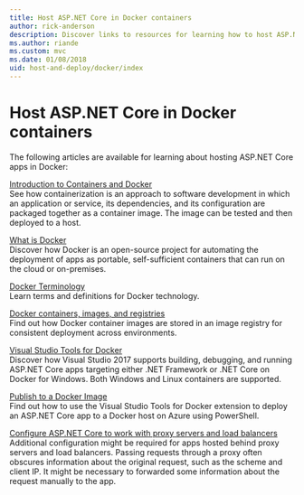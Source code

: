 ```yaml
---
title: Host ASP.NET Core in Docker containers
author: rick-anderson
description: Discover links to resources for learning how to host ASP.NET Core apps in Docker containers.
ms.author: riande
ms.custom: mvc
ms.date: 01/08/2018
uid: host-and-deploy/docker/index
---
```

# Host ASP.NET Core in Docker containers

The following articles are available for learning about hosting ASP.NET Core apps in Docker:

[Introduction to Containers and Docker](/dotnet/standard/microservices-architecture/container-docker-introduction/index)  
See how containerization is an approach to software development in which an application or service, its dependencies, and its configuration are packaged together as a container image. The image can be tested and then deployed to a host.

[What is Docker](/dotnet/standard/microservices-architecture/container-docker-introduction/docker-defined)  
Discover how Docker is an open-source project for automating the deployment of apps as portable, self-sufficient containers that can run on the cloud or on-premises.

[Docker Terminology](/dotnet/standard/microservices-architecture/container-docker-introduction/docker-terminology)  
Learn terms and definitions for Docker technology.

[Docker containers, images, and registries](/dotnet/standard/microservices-architecture/container-docker-introduction/docker-containers-images-registries)  
Find out how Docker container images are stored in an image registry for consistent deployment across environments.

[Visual Studio Tools for Docker](xref:host-and-deploy/docker/visual-studio-tools-for-docker)  
Discover how Visual Studio 2017 supports building, debugging, and running ASP.NET Core apps targeting either .NET Framework or .NET Core on Docker for Windows. Both Windows and Linux containers are supported.

[Publish to a Docker Image](/azure/vs-azure-tools-docker-hosting-web-apps-in-docker)  
Find out how to use the Visual Studio Tools for Docker extension to deploy an ASP.NET Core app to a Docker host on Azure using PowerShell.

[Configure ASP.NET Core to work with proxy servers and load balancers](xref:host-and-deploy/proxy-load-balancer)  
Additional configuration might be required for apps hosted behind proxy servers and load balancers. Passing requests through a proxy often obscures information about the original request, such as the scheme and client IP. It might be necessary to forwarded some information about the request manually to the app.
